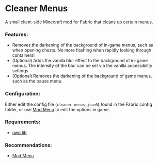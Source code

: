 # Cleaner Menus
A small client-side Minecraft mod for Fabric that cleans up certain menus.

### Features:
* Removes the darkening of the background of in-game menus, such as when opening chests. No more flashing when rapidly looking through containers!
* (Optional) Adds the vanilla blur effect to the background of in-game menus. The intensity of the blur can be set via the vanilla accessibility settings.
* (Optional) Removes the darkening of the background of game menus, such as the pause menu.

### Configuration:
Either edit the config file (`cleaner-menus.json5`) found in the Fabric config folder, or use [Mod Menu](https://modrinth.com/mod/modmenu) to edit the options in game.

### Requirements:
* [owo lib](https://modrinth.com/mod/owo-lib)

### Recommendations:
* [Mod Menu](https://modrinth.com/mod/modmenu)
